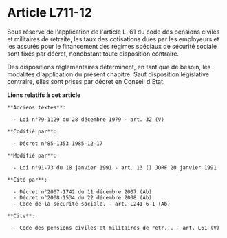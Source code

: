 # Article L711-12

Sous réserve de l'application de l'article L. 61 du code des pensions civiles et militaires de retraite, les taux des
cotisations dues par les employeurs et les assurés pour le financement des régimes spéciaux de sécurité sociale sont fixés
par décret, nonobstant toute disposition contraire. 

Des dispositions réglementaires déterminent, en tant que de besoin, les modalités d'application du présent chapitre. Sauf
disposition législative contraire, elles sont prises par décret en Conseil d'Etat.

**Liens relatifs à cet article**

	**Anciens textes**:

	  - Loi n°79-1129 du 28 décembre 1979 - art. 32 (V)

	**Codifié par**:

	  - Décret n°85-1353 1985-12-17

	**Modifié par**:

	  - Loi n°91-73 du 18 janvier 1991 - art. 13 () JORF 20 janvier 1991

	**Cité par**:

	  - Décret n°2007-1742 du 11 décembre 2007 (Ab)
	  - Décret n°2008-1534 du 22 décembre 2008 (Ab)
	  - Code de la sécurité sociale. - art. L241-6-1 (Ab)

	**Cite**:

	  - Code des pensions civiles et militaires de retr... - art. L61 (V)

